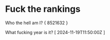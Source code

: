 # Fuck the rankings

Who the hell am I?
{ 8521632 }

What fucking year is it?
[ 2024-11-19T11:50:00Z ]
